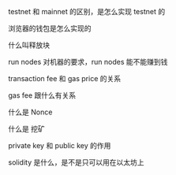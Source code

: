 testnet 和 mainnet 的区别，是怎么实现 testnet 的

浏览器的钱包是怎么实现的

什么叫释放块

run nodes 对机器的要求，run nodes 能不能赚到钱

transaction fee 和 gas price 的关系

gas fee 跟什么有关系

什么是 Nonce

什么是 挖矿

private key 和 public key 的作用

solidity 是什么，是不是只可以用在以太坊上




